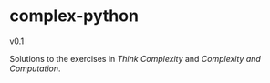 complex-python
==============
v0.1

Solutions to the exercises in _Think Complexity_ and 
_Complexity and Computation_.
